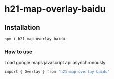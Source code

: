 # h21-map-overlay-baidu
## Installation
```bash
npm i h21-map-overlay-baidu
```
### How to use
Load google maps javascript api asynchronously
```bash
import { Overlay } from 'h21-map-overlay-baidu'
```
